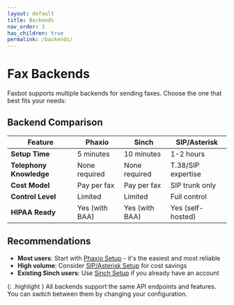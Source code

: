 ```yaml
---
layout: default
title: Backends
nav_order: 3
has_children: true
permalink: /backends/
---
```


# Fax Backends

Faxbot supports multiple backends for sending faxes. Choose the one that best fits your needs:

## Backend Comparison

| Feature | Phaxio | Sinch | SIP/Asterisk |
|---------|--------|--------|--------------|
| **Setup Time** | 5 minutes | 10 minutes | 1-2 hours |
| **Telephony Knowledge** | None required | None required | T.38/SIP expertise |
| **Cost Model** | Pay per fax | Pay per fax | SIP trunk only |
| **Control Level** | Limited | Limited | Full control |
| **HIPAA Ready** | Yes (with BAA) | Yes (with BAA) | Yes (self-hosted) |

## Recommendations

- **Most users**: Start with [Phaxio Setup](phaxio-setup.html) - it's the easiest and most reliable
- **High volume**: Consider [SIP/Asterisk Setup](sip-setup.html) for cost savings
- **Existing Sinch users**: Use [Sinch Setup](sinch-setup.html) if you already have an account

{: .highlight }
All backends support the same API endpoints and features. You can switch between them by changing your configuration.
